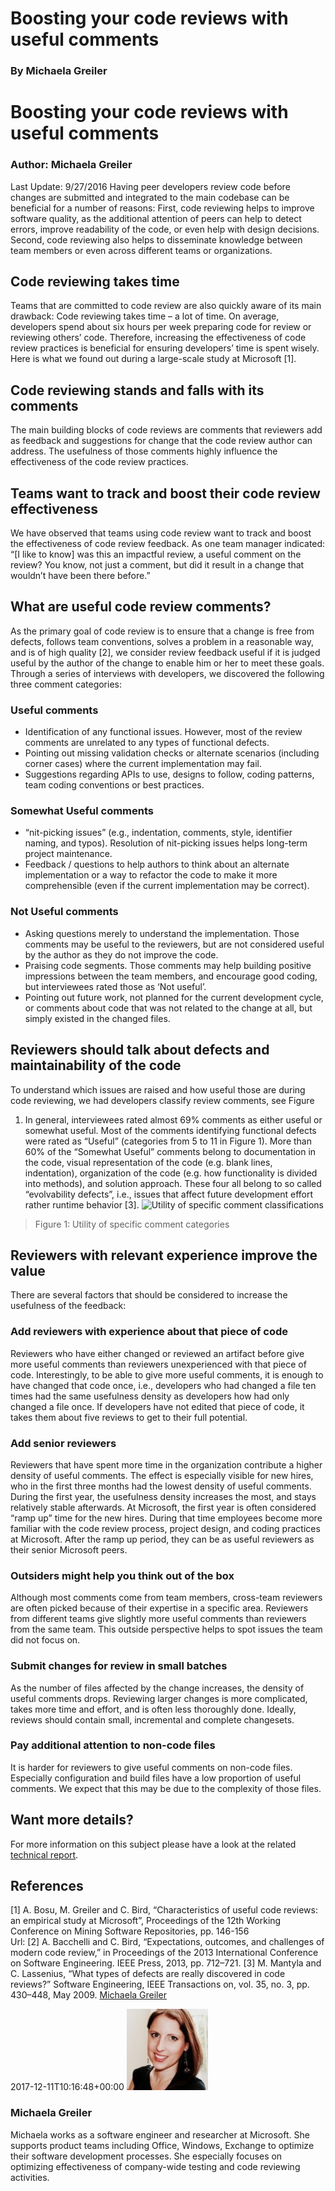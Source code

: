 # Boosting your code reviews with useful comments
### By Michaela Greiler

# Boosting your code reviews with useful comments
### Author: Michaela Greiler
Last Update: 9/27/2016
Having peer developers review code before changes are submitted and
integrated to the main codebase can be beneficial for a number of
reasons: First, code reviewing helps to improve software quality, as the
additional attention of peers can help to detect errors, improve
readability of the code, or even help with design decisions. Second,
code reviewing also helps to disseminate knowledge between team members
or even across different teams or organizations.
## Code reviewing takes time
Teams that are committed to code review are also quickly aware of its
main drawback: Code reviewing takes time – a lot of time. On average,
developers spend about six hours per week preparing code for review or
reviewing others’ code. Therefore, increasing the effectiveness of code
review practices is beneficial for ensuring developers’ time is spent
wisely. Here is what we found out during a large-scale study at
Microsoft \[1\].
## Code reviewing stands and falls with its comments
The main building blocks of code reviews are comments that reviewers add
as feedback and suggestions for change that the code review author can
address. The usefulness of those comments highly influence the
effectiveness of the code review practices.
## Teams want to track and boost their code review effectiveness
We have observed that teams using code review want to track and boost
the effectiveness of code review feedback. As one team manager
indicated:
“\[I like to know\] was this an impactful review, a useful comment on
the review? You know, not just a comment, but did it result in a change
that wouldn’t have been there before.”
## What are useful code review comments?
As the primary goal of code review is to ensure that a change is free
from defects, follows team conventions, solves a problem in a reasonable
way, and is of high quality \[2\], we consider review feedback useful if
it is judged useful by the author of the change to enable him or her to
meet these goals.
Through a series of interviews with developers, we discovered the
following three comment categories:
### Useful comments
  - Identification of any functional issues. However, most of the review
    comments are unrelated to any types of functional defects.
  - Pointing out missing validation checks or alternate scenarios
    (including corner cases) where the current implementation may fail.
  - Suggestions regarding APIs to use, designs to follow, coding
    patterns, team coding conventions or best practices.
### Somewhat Useful comments
  - “nit-picking issues” (e.g., indentation, comments, style, identifier
    naming, and typos). Resolution of nit-picking issues helps long-term
    project maintenance.
  - Feedback / questions to help authors to think about an alternate
    implementation or a way to refactor the code to make it more
    comprehensible (even if the current implementation may be correct).
### Not Useful comments
  - Asking questions merely to understand the implementation. Those
    comments may be useful to the reviewers, but are not considered
    useful by the author as they do not improve the code.
  - Praising code segments. Those comments may help building positive
    impressions between the team members, and encourage good coding, but
    interviewees rated those as ‘Not useful’.
  - Pointing out future work, not planned for the current development
    cycle, or comments about code that was not related to the change at
    all, but simply existed in the changed files.
## Reviewers should talk about defects and maintainability of the code
To understand which issues are raised and how useful those are during
code reviewing, we had developers classify review comments, see Figure
1. In general, interviewees rated almost 69% comments as either useful
or somewhat useful. Most of the comments identifying functional defects
were rated as “Useful” (categories from 5 to 11 in Figure 1). More than
60% of the “Somewhat Useful” comments belong to documentation in the
code, visual representation of the code (e.g. blank lines, indentation),
organization of the code (e.g. how functionality is divided into
methods), and solution approach. These four all belong to so called
“evolvability defects”, i.e., issues that affect future development
effort rather runtime behavior \[3\].
![Utility of specific comment
classifications](_img/usefulness-of-comments.png)
> Figure 1: Utility of specific comment categories
## Reviewers with relevant experience improve the value
There are several factors that should be considered to increase the
usefulness of the feedback:
### Add reviewers with experience about that piece of code
Reviewers who have either changed or reviewed an artifact before give
more useful comments than reviewers unexperienced with that piece of
code. Interestingly, to be able to give more useful comments, it is
enough to have changed that code once, i.e., developers who had changed
a file ten times had the same usefulness density as developers how had
only changed a file once. If developers have not edited that piece of
code, it takes them about five reviews to get to their full potential.
### Add senior reviewers
Reviewers that have spent more time in the organization contribute a
higher density of useful comments. The effect is especially visible for
new hires, who in the first three months had the lowest density of
useful comments. During the first year, the usefulness density increases
the most, and stays relatively stable afterwards. At Microsoft, the
first year is often considered “ramp up” time for the new hires. During
that time employees become more familiar with the code review process,
project design, and coding practices at Microsoft. After the ramp up
period, they can be as useful reviewers as their senior Microsoft peers.
### Outsiders might help you think out of the box
Although most comments come from team members, cross-team reviewers are
often picked because of their expertise in a specific area. Reviewers
from different teams give slightly more useful comments than reviewers
from the same team. This outside perspective helps to spot issues the
team did not focus on.
### Submit changes for review in small batches
As the number of files affected by the change increases, the density of
useful comments drops. Reviewing larger changes is more complicated,
takes more time and effort, and is often less thoroughly done. Ideally,
reviews should contain small, incremental and complete changesets.
### Pay additional attention to non-code files
It is harder for reviewers to give useful comments on non-code files.
Especially configuration and build files have a low proportion of useful
comments. We expect that this may be due to the complexity of those
files.
## Want more details?
For more information on this subject please have a look at the related
[technical
report](https://www.microsoft.com/en-us/research/wp-content/uploads/2016/02/bosu2015useful.pdf).
## References
\[1\] A. Bosu, M. Greiler and C. Bird, “Characteristics of useful code
reviews: an empirical study at Microsoft”, Proceedings of the 12th
Working Conference on Mining Software Repositories, pp. 146-156  
Url:
\[2\] A. Bacchelli and C. Bird, “Expectations, outcomes, and challenges
of modern code review,” in Proceedings of the 2013 International
Conference on Software Engineering. IEEE Press, 2013, pp. 712–721.
\[3\] M. Mantyla and C. Lassenius, “What types of defects are really
discovered in code reviews?” Software Engineering, IEEE Transactions on,
vol. 35, no. 3, pp. 430–448, May 2009.
  [Michaela Greiler](https://www.visualstudio.com/author/michaelagreiler2/ "Posts by Michaela Greiler")
  
2017-12-11T10:16:48+00:00 
![Michaela Greiler](_img/michaelagreiler2_avatar_1502929123-130x130.jpg)
### Michaela Greiler
Michaela works as a software engineer and researcher at Microsoft. She
supports product teams including Office, Windows, Exchange to optimize
their software development processes. She especially focuses on
optimizing effectiveness of company-wide testing and code reviewing
activities.
